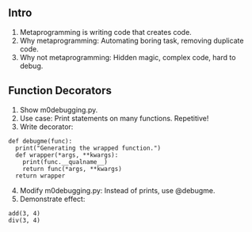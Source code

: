 Intro
----
1. Metaprogramming is writing code that creates code.
2. Why metaprogramming: Automating boring task, removing duplicate code.
3. Why not metaprogramming: Hidden magic, complex code, hard to debug.

Function Decorators
----
1. Show m0debugging.py.
2. Use case: Print statements on many functions. Repetitive!
3. Write decorator:
```
def debugme(func):
  print("Generating the wrapped function.")
  def wrapper(*args, **kwargs):
    print(func.__qualname__)
    return func(*args, **kwargs)
  return wrapper
```
4. Modify m0debugging.py: Instead of prints, use @debugme.
5. Demonstrate effect:
```
add(3, 4)
div(3, 4)
```